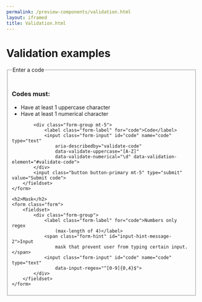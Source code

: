 ```yaml
--- 
permalink: /preview-components/validation.html
layout: iframed 
title: Validation.html
---
```

<div class="container">
    <h1>Validation examples</h1>
    <form class="form">
        <fieldset>
            <legend>Enter a code</legend>
            <br>
            <div class="alert alert-info">
                <div class="alert-body">
                    <h3 class="alert-heading">Codes must:</h3>
                </div>
                <ul id="validate-code">
                    <li data-validator="uppercase">Have at least 1
                        uppercase character</li>
                    <li data-validator="numerical">Have at least 1
                        numerical character</li>
                </ul>
            </div>

            <div class="form-group mt-5">
                <label class="form-label" for="code">Code</label>
                <input class="form-input" id="code" name="code" type="text"
                    aria-describedby="validate-code"
                    data-validate-uppercase="[A-Z]"
                    data-validate-numerical="\d" data-validation-element="#validate-code">
            </div>
            <input class="button button-primary mt-5" type="submit" value="Submit code">
        </fieldset>
    </form>

    <h2>Mask</h2>
    <form class="form">
        <fieldset>
            <div class="form-group">
                <label class="form-label" for="code">Numbers only regex
                    (max-length of 4)</label>
                <span class="form-hint" id="input-hint-message-2">Input
                    mask that prevent user from typing certain input.</span>
                <input class="form-input" id="code" name="code" type="text"
                    data-input-regex="^[0-9]{0,4}$">
            </div>
        </fieldset>
    </form>
</div>